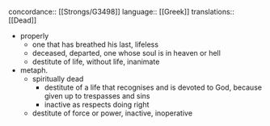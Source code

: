 concordance:: [[Strongs/G3498]]
language:: [[Greek]] 
translations:: [[Dead]]

- properly
	- one that has breathed his last, lifeless
	- deceased, departed, one whose soul is in heaven or hell
	- destitute of life, without life, inanimate
- metaph.
	- spiritually dead
		- destitute of a life that recognises and is devoted to God, because given up to trespasses and sins
		- inactive as respects doing right
	- destitute of force or power, inactive, inoperative